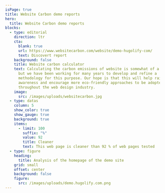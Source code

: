 ```yaml
---
isPage: true
title: Website Carbon demo reports
hero:
  title: Website Carbon demo reports
blocks:
  - type: editorial
    direction: ltr
    cta:
      blank: true
      url: https://www.websitecarbon.com/website/demo-hugolify-com/
      text: Discovert report
    background: false
    title: Website carbon calculator
    text: Calculating the carbon emissions of website is somewhat of a challenge,
      but we have been working for many years to develop and refine a
      methodology for this purpose. Our hope is that this will help raise
      awareness and encourage more eco-friendly approaches to be adopted
      throughout the web design industry.
    image:
      src: /images/uploads/websitecarbon.jpg
  - type: datas
    column: 5
    show_color: true
    show_gauge: true
    background: true
    items:
      - limit: 100
        suffix: "%"
        value: 92
        title: Cleaner
        text: This web page is cleaner than 92 % of web pages tested
  - type: figure
    heading:
      title: Analysis of the homepage of the demo site
    grid: small
    offset: center
    background: false
    figure:
      src: /images/uploads/demo.hugolify.com.png
---
```

